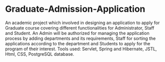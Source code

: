 # Graduate-Admission-Application
An academic project which involved in designing an application to apply for Graduate course covering different functionalities
for Administrator, Staff and Student. An Admin will be authorized for managing the application process by adding departments 
and its requirements, Staff for sorting the applications according to the department and Students to apply for the program of 
their interest.
Tools used: Servlet, Spring and Hibernate, JSTL, Html, CSS, PostgreSQL database.
